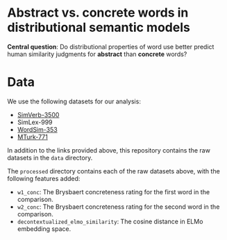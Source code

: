 # Abstract vs. concrete words in distributional semantic models

**Central question**: Do distributional properties of word use better predict human similarity judgments for **abstract** than **concrete** words?

# Data

We use the following datasets for our analysis:

* [SimVerb-3500](https://www.wikidata.org/wiki/Q43552147)
* SimLex-999  
* [WordSim-353](http://www.cs.technion.ac.il/~gabr/resources/data/wordsim353/)  
* [MTurk-771](http://www2.mta.ac.il/~gideon/mturk771.html)

In addition to the links provided above, this repository contains the raw datasets in the `data` directory.

The `processed` directory contains each of the raw datasets above, with the following features added:

* `w1_conc`: The Brysbaert concreteness rating for the first word in the comparison.  
* `w2_conc`: The Brysbaert concreteness rating for the second word in the comparison.  
* `decontextualized_elmo_similarity`: The cosine distance in ELMo embedding space. 

